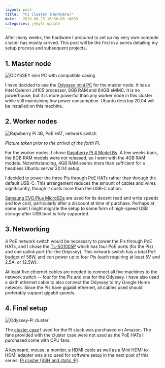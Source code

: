```yaml
---
layout: post
title:  "Pi Cluster (Hardware)"
date:   2020-06-23 16:30:00 +0800
categories: jekyll update
---
```


After many weeks, the hardware I procured to set up my very own compute cluster has mostly arrived. This post will be the first in a series detailing my setup process and subsequent projects.

## 1. Master node

![ODYSSEY mini PC with compatible casing](https://zyf0717.github.io/assets/images/odyssey.jpg)

I have decided to use the [Odyssey mini PC](https://www.seeedstudio.com/ODYSSEY-X86J4105864-p-4447.html) for the master node. It has a Intel Celeron J4105 processor, 8GB RAM and 64GB eMMC. It is no powerhouse, but it is more powerful than any worker node in this cluster while still maintaining low power consumption. Ubuntu desktop 20.04 will be installed on this machine.

## 2. Worker nodes

![Rapsberry Pi 4B, PoE HAT, network switch](https://zyf0717.github.io/assets/images/pi-cluster.jpg)

_Picture taken prior to the arrival of the forth Pi._

For the worker nodes, I chose [Raspberry Pi 4 Model Bs](https://www.raspberrypi.org/products/raspberry-pi-4-model-b/). A few weeks back, the 8GB RAM models were not released, so I went with the 4GB RAM models. Notwithstanding, 4GB RAM seems more than sufficient for a headless Ubuntu server 20.04 setup.

I decided to power the three Pis through [PoE HATs](https://www.raspberrypi.org/products/poe-hat/) rather than through the default USB-C. This arrangement reduces the amount of cables and wires significantly, though it costs more than the USB-C option.

[Samsung EVO Plus MicroSDs](https://www.samsung.com/sg/memory-storage/evo-plus-microsd-card-with-sd-adapter-100/MB-MC64GAAPC/) are used for its decent read and write speeds and low cost, particularly after a discount at time of purchase. Perhaps at some point I might migrate the setup to some form of high-speed USB storage after USB boot is fully supported.

## 3. Networking

A PoE network switch would be necessary to power the Pis through PoE HATs, and I chose the [TL-SG1005P](https://www.tp-link.com/us/business-networking/unmanaged-switch/tl-sg1005p/) which has four PoE ports (for the Pis) and one uplink port (for the Odyssey). This network switch has a total PoE budget of 56W, and can power up to four Pis (each requiring at least 5V and 2.5A, or 12.5W).

At least five ethernet cables are needed to connect all five machines to the network switch -- four for the Pis and one for the Odyssey. I have also used a sixth ethernet cable to also connect the Odyssey to my Google Home network. Since the Pis have gigabit ethernet, all cables used should preferably support gigabit speeds.

## 4. Final setup

![Odyssey-Pi cluster](https://zyf0717.github.io/assets/images/odyssey-pi-cluster.jpg)

The [cluster case](https://www.amazon.sg/dp/B07MW3GM1T/ref=pe_12283492_374736162_TE_item) I used for the Pi stack was purchased on Amazon. The fans provided with the cluster case were not used as the PoE HATs I purchased come with CPU fans.

A keyboard, mouse, a monitor, a HDMI cable as well as a Mini HDMI to HDMI adapter was also used for software setup in the next post of this series: [Pi cluster (SSH and static IP)](https://zyf0717.github.io/jekyll/update/2020/06/24/pi-ssh-ip.html).
